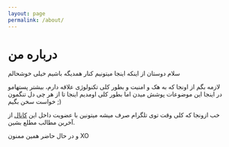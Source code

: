 ```yaml
---
layout: page
permalink: /about/
---
```

# درباره من

سلام دوستان از اینکه اینجا میتونیم کنار همدیگه باشیم خیلی خوشحالم

لازمه بگم از اونجا که به هک و امنیت و بطور کلی تکنولوژی علاقه دارم، بیشتر پستهامو در اینجا این موضوعات پوشش میدن
اما بطور کلی اومدیم اینجا تا از هر چی دل تنگمون خواست سخن بگیم ;)

خب ازونجا که کلی وقت توی تلگرام صرف میشه میتونین با عضویت داخل این [کانال](https://telegram.me/bieffect) از آخرین مطالب مطلع بشین.

و در حال حاضر همین ممنون XO
